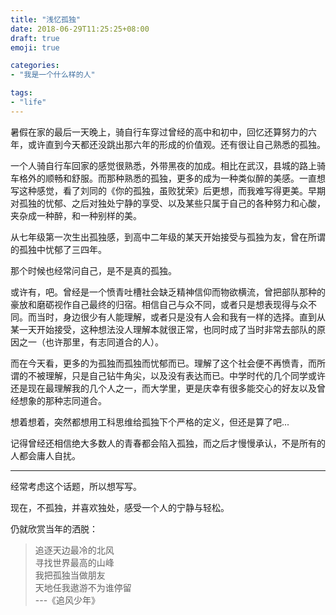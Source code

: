 ```yaml
---
title: "浅忆孤独"
date: 2018-06-29T11:25:25+08:00
draft: true
emoji: true

categories:
- "我是一个什么样的人"

tags:
- "life"
---
```


暑假在家的最后一天晚上，骑自行车穿过曾经的高中和初中，回忆还算努力的六年，或许直到今天都还没跳出那六年的形成的价值观。还有很让自己熟悉的孤独。

一个人骑自行车回家的感觉很熟悉，外带黑夜的加成。相比在武汉，县城的路上骑车格外的顺畅和舒服。而那种熟悉的孤独，更多的成为一种类似醉的美感。一直想写这种感觉，看了刘同的《你的孤独，虽败犹荣》后更想，而我难写得更美。早期对孤独的忧郁、之后对独处宁静的享受、以及某些只属于自己的各种努力和心酸，夹杂成一种醉，和一种别样的美。

从七年级第一次生出孤独感，到高中二年级的某天开始接受与孤独为友，曾在所谓的孤独中忧郁了三四年。

那个时候也经常问自己，是不是真的孤独。

或许有，吧。曾经是一个愤青吐槽社会缺乏精神信仰而物欲横流，曾把部队那种的豪放和磨砺视作自己最终的归宿。相信自己与众不同，或者只是想表现得与众不同。而当时，身边很少有人能理解，或者只是没有人会和我有一样的选择。直到从某一天开始接受，这种想法没人理解本就很正常，也同时成了当时非常去部队的原因之一（也许那里，有志同道合的人）。

而在今天看，更多的为孤独而孤独而忧郁而已。理解了这个社会便不再愤青，而所谓的不被理解，只是自己钻牛角尖，以及没有表达而已。中学时代的几个同学或许还是现在最理解我的几个人之一，而大学里，更是庆幸有很多能交心的好友以及曾经想象的那种志同道合。

想着想着，突然都想用工科思维给孤独下个严格的定义，但还是算了吧...

记得曾经还相信绝大多数人的青春都会陷入孤独，而之后才慢慢承认，不是所有的人都会庸人自扰。

---

经常考虑这个话题，所以想写写。

现在，不孤独，并喜欢独处，感受一个人的宁静与轻松。


仍就欣赏当年的洒脱：

> 
> 追逐天边最冷的北风  
> 寻找世界最高的山峰  
> 我把孤独当做朋友  
> 天地任我遨游不为谁停留  
>        ---《追风少年》
